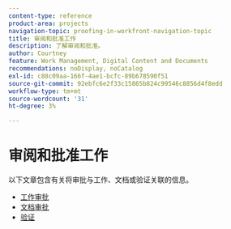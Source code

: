 ```yaml
---
content-type: reference
product-area: projects
navigation-topic: proofing-in-workfront-navigation-topic
title: 审阅和批准工作
description: 了解审阅和批准。
author: Courtney
feature: Work Management, Digital Content and Documents
recommendations: noDisplay, noCatalog
exl-id: c88c09aa-166f-4ae1-bcfc-89b678590f51
source-git-commit: 92ebfc6e2f33c15865b824c99546c8856d4f8edd
workflow-type: tm+mt
source-wordcount: '31'
ht-degree: 3%

---
```


# 审阅和批准工作

以下文章包含有关将审批与工作、文档或验证关联的信息。

<!-- * [Limited document and proof decision for non-paid users overview](/help/quicksilver/review-and-approve-work/proof-doc-decision-limits.md) -->
* [工作审批](../review-and-approve-work/manage-approvals/manage-approvals.md)
* [文档审批](../review-and-approve-work/document-reviews-and-approvals/document-reviews-and-approvals.md)
* [验证](../review-and-approve-work/proofing/proofing.md)

